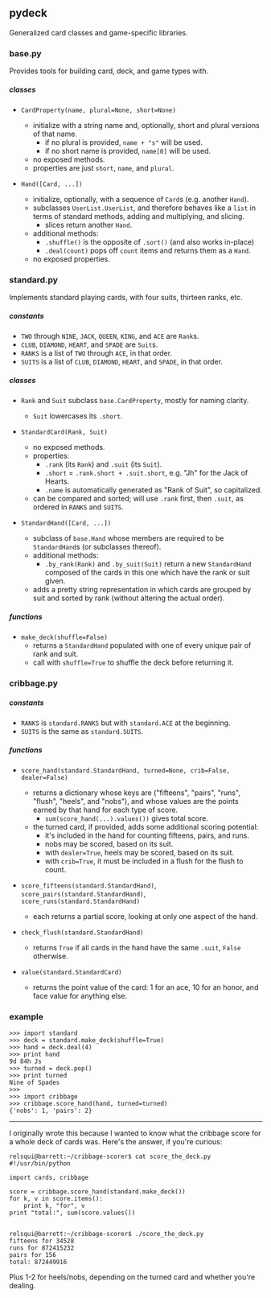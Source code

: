 ## pydeck

Generalized card classes and game-specific libraries.


### base.py
Provides tools for building card, deck, and game types with.

##### classes
* `CardProperty(name, plural=None, short=None)`
  * initialize with a string name and, optionally, short and plural versions
    of that name.
    * if no plural is provided, `name + "s"` will be used.
    * if no short name is provided, `name[0]` will be used.
  * no exposed methods.
  * properties are just `short`, `name`, and `plural`.

* `Hand([Card, ...])`
  * initialize, optionally, with a sequence of `Card`s (e.g. another `Hand`).
  * subclasses `UserList.UserList`, and therefore behaves like a `list` in
    terms of standard methods, adding and multiplying, and slicing.
    * slices return another `Hand`.
  * additional methods:
    * `.shuffle()` is the opposite of `.sort()` (and also works in-place)
    * `.deal(count)` pops off `count` items and returns them as a `Hand`.
  * no exposed properties.


### standard.py
Implements standard playing cards, with four suits, thirteen ranks, etc.

##### constants
* `TWO` through `NINE`, `JACK`, `QUEEN`, `KING`, and `ACE` are `Rank`s.
* `CLUB`, `DIAMOND`, `HEART`, and `SPADE` are `Suit`s.
* `RANKS` is a list of `TWO` through `ACE`, in that order.
* `SUITS` is a list of `CLUB`, `DIAMOND`, `HEART`, and `SPADE`, in that order.

##### classes
* `Rank` and `Suit` subclass `base.CardProperty`, mostly for naming clarity.
  * `Suit` lowercases its `.short`.

* `StandardCard(Rank, Suit)`
  * no exposed methods.
  * properties:
    * `.rank` (its `Rank`) and `.suit` (its `Suit`).
    * `.short` = `.rank.short + .suit.short`, e.g. "Jh" for the Jack of
      Hearts.
    * `.name` is automatically generated as "Rank of Suit", so capitalized.
  * can be compared and sorted; will use `.rank` first, then `.suit`, as
    ordered in `RANKS` and `SUITS`.

* `StandardHand([Card, ...])`
  * subclass of `base.Hand` whose members are required to be `StandardHand`s
    (or subclasses thereof).
  * additional methods:
    * `.by_rank(Rank)` and `.by_suit(Suit)` return a new `StandardHand`
      composed of the cards in this one which have the rank or suit given.
  * adds a pretty string representation in which cards are grouped by suit and
    sorted by rank (without altering the actual order).

##### functions
* `make_deck(shuffle=False)`
   * returns a `StandardHand` populated with one of every unique pair of rank
     and suit.
   * call with `shuffle=True` to shuffle the deck before returning it.


### cribbage.py

##### constants
* `RANKS` is `standard.RANKS` but with `standard.ACE` at the beginning.
* `SUITS` is the same as `standard.SUITS`.

##### functions
* `score_hand(standard.StandardHand, turned=None, crib=False, dealer=False)`
  * returns a dictionary whose keys are ("fifteens", "pairs", "runs", "flush",
    "heels", and "nobs"), and whose values are the points earned by that hand
    for each type of score.
    * `sum(score_hand(...).values())` gives total score.
  * the turned card, if provided, adds some additional scoring potential:
    * it's included in the hand for counting fifteens, pairs, and runs.
    * nobs may be scored, based on its suit.
    * with `dealer=True`, heels may be scored, based on its suit.
    * with `crib=True`, it must be included in a flush for the flush to count.

* `score_fifteens(standard.StandardHand)`,
  `score_pairs(standard.StandardHand)`,
  `score_runs(standard.StandardHand)`
  * each returns a partial score, looking at only one aspect of the hand.

* `check_flush(standard.StandardHand)`
  * returns `True` if all cards in the hand have the same `.suit`, `False`
    otherwise.

* `value(standard.StandardCard)`
  * returns the point value of the card: 1 for an ace, 10 for an honor, and
    face value for anything else.


### example

```
>>> import standard
>>> deck = standard.make_deck(shuffle=True)
>>> hand = deck.deal(4)
>>> print hand
9d 84h Js
>>> turned = deck.pop()
>>> print turned
Nine of Spades
>>> 
>>> import cribbage
>>> cribbage.score_hand(hand, turned=turned)
{'nobs': 1, 'pairs': 2}
```

___
I originally wrote this because I wanted to know what the cribbage score for a
whole deck of cards was. Here's the answer, if you're curious:

```
relsqui@barrett:~/cribbage-scorer$ cat score_the_deck.py 
#!/usr/bin/python

import cards, cribbage

score = cribbage.score_hand(standard.make_deck())
for k, v in score.items():
    print k, "for", v
print "total:", sum(score.values())


relsqui@barrett:~/cribbage-scorer$ ./score_the_deck.py 
fifteens for 34528
runs for 872415232
pairs for 156
total: 872449916
```

Plus 1-2 for heels/nobs, depending on the turned card and whether you're
dealing.
